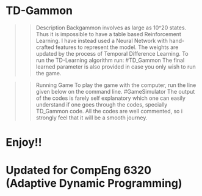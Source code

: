 # TD-Gammon

>> Description
Backgammon involves as large as 10^20 states. Thus it is impossible to have a table based Reinforcement Learning. I have instead used a Neural Network with hand-crafted features to represent the model. The weights are updated by the process of Temporal Difference Learning. To run the TD-Learning algorithm run:
#TD_Gammon
The final learned parameter is also provided in case you only wish to run the game.

>> Running Game
To play the game with the computer, run the line given below on the command line.
#GameSimulator
The output of the codes is farely self explanatory which one can easily understand if one goes through the codes, specially TD_Gammon code. All the codes are well commented, so i strongly feel that it will be a smooth journey. 

# Enjoy!!

# Updated for CompEng 6320 (Adaptive Dynamic Programming)
